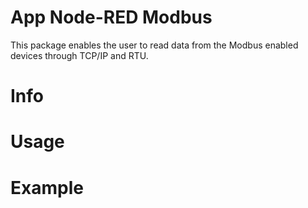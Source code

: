 # App Node-RED Modbus

This package enables the user to read data from the Modbus enabled devices through TCP/IP and RTU.

# Info

# Usage

# Example
